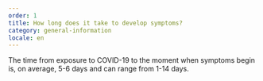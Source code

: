 ```yaml
---
order: 1
title: How long does it take to develop symptoms?
category: general-information
locale: en
---
```


The time from exposure to COVID-19 to the moment when symptoms begin is, on average, 5-6 days and can range from 1-14 days.
